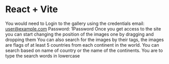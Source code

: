 # React + Vite

You would need to Login to the gallery using the credentials  email: user@example.com  Password: 1Password
Once you get access to the site you can start changing the position of the images one by dragging and dropping them
You can also search for the images by their tags, the images are flags of at least 5 countries from each continent in the world. You can search based on name of country or the name of the continents. You are to type the search words in lowercase 
